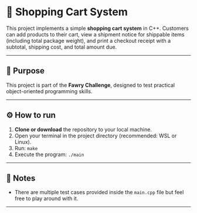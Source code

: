 # 🛒 Shopping Cart System

This project implements a simple **shopping cart system** in C++. Customers can add products to their cart, view a shipment notice for shippable items (including total package weight), and print a checkout receipt with a subtotal, shipping cost, and total amount due.

---

## 🎯 Purpose

This project is part of the **Fawry Challenge**, designed to test practical object-oriented programming skills.

---

## ⚙️ How to run

1. **Clone or download** the repository to your local machine.
2. Open your terminal in the project directory (recommended: WSL or Linux).
3. Run:
   `make`
5. Execute the program:
   `./main`
---

## 📝 Notes

- There are multiple test cases provided inside the `main.cpp` file but feel free to play around with it. 

---
